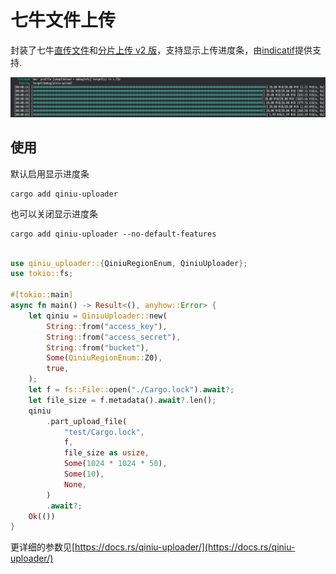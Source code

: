 # 七牛文件上传

封装了七牛[直传文件](https://developer.qiniu.com/kodo/1312/upload)和[分片上传 v2 版](https://developer.qiniu.com/kodo/6364/multipartupload-interface)，支持显示上传进度条，由[indicatif](https://crates.io/crates/indicatif)提供支持.

![](./snapshot.png)

## 使用

默认启用显示进度条

```
cargo add qiniu-uploader
```

也可以关闭显示进度条

```
cargo add qiniu-uploader --no-default-features
```

```rust

use qiniu_uploader::{QiniuRegionEnum, QiniuUploader};
use tokio::fs;

#[tokio::main]
async fn main() -> Result<(), anyhow::Error> {
    let qiniu = QiniuUploader::new(
        String::from("access_key"),
        String::from("access_secret"),
        String::from("bucket"),
        Some(QiniuRegionEnum::Z0),
        true,
    );
    let f = fs::File::open("./Cargo.lock").await?;
    let file_size = f.metadata().await?.len();
    qiniu
        .part_upload_file(
            "test/Cargo.lock",
            f,
            file_size as usize,
            Some(1024 * 1024 * 50),
            Some(10),
            None,
        )
        .await?;
    Ok(())
}
```

更详细的参数见[https://docs.rs/qiniu-uploader/](https://docs.rs/qiniu-uploader/)
